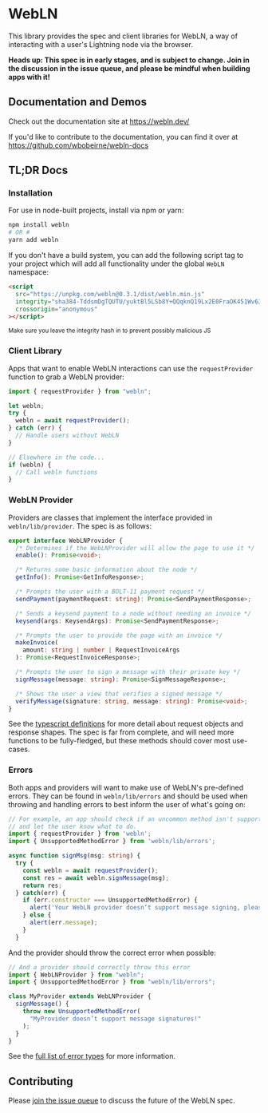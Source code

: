 # WebLN

This library provides the spec and client libraries for WebLN, a way of
interacting with a user's Lightning node via the browser.

**Heads up: This spec is in early stages, and is subject to change.
Join in the discussion in the issue queue, and please be mindful
when building apps with it!**

## Documentation and Demos

Check out the documentation site at https://webln.dev/

If you'd like to contribute to the documentation, you can find it over at https://github.com/wbobeirne/webln-docs

## TL;DR Docs

### Installation

For use in node-built projects, install via npm or yarn:

```bash
npm install webln
# OR #
yarn add webln
```

If you don't have a build system, you can add the following script tag to your
project which will add all functionality under the global `WebLN` namespace:

```html
<script
  src="https://unpkg.com/webln@0.3.1/dist/webln.min.js"
  integrity="sha384-TddsmDgTQUTU/yuktBl5LSb8Y+QQqknQ19Lx2E0FraOK451Wv63kQ6iZFPrkmeEB"
  crossorigin="anonymous"
></script>
```

<sup>Make sure you leave the integrity hash in to prevent possibly malicious JS</sup>

### Client Library

Apps that want to enable WebLN interactions can use the `requestProvider` function to grab a WebLN provider:

```ts
import { requestProvider } from "webln";

let webln;
try {
  webln = await requestProvider();
} catch (err) {
  // Handle users without WebLN
}

// Elsewhere in the code...
if (webln) {
  // Call webln functions
}
```

### WebLN Provider

Providers are classes that implement the interface provided in `webln/lib/provider`.
The spec is as follows:

```ts
export interface WebLNProvider {
  /* Determines if the WebLNProvider will allow the page to use it */
  enable(): Promise<void>;

  /* Returns some basic information about the node */
  getInfo(): Promise<GetInfoResponse>;

  /* Prompts the user with a BOLT-11 payment request */
  sendPayment(paymentRequest: string): Promise<SendPaymentResponse>;

  /* Sends a keysend payment to a node without needing an invoice */
  keysend(args: KeysendArgs): Promise<SendPaymentResponse>;

  /* Prompts the user to provide the page with an invoice */
  makeInvoice(
    amount: string | number | RequestInvoiceArgs
  ): Promise<RequestInvoiceResponse>;

  /* Prompts the user to sign a message with their private key */
  signMessage(message: string): Promise<SignMessageResponse>;

  /* Shows the user a view that verifies a signed message */
  verifyMessage(signature: string, message: string): Promise<void>;
}
```

See the [typescript definitions](https://github.com/wbobeirne/webln/blob/master/src/provider.ts)
for more detail about request objects and response shapes. The spec
is far from complete, and will need more functions to be fully-fledged,
but these methods should cover most use-cases.

### Errors

Both apps and providers will want to make use of WebLN's pre-defined errors.
They can be found in `webln/lib/errors` and should be used when throwing and
handling errors to best inform the user of what's going on:

```ts
// For example, an app should check if an uncommon method isn't supported,
// and let the user know what to do.
import { requestProvider } from 'webln';
import { UnsupportedMethodError } from 'webln/lib/errors';

async function signMsg(msg: string) {
  try {
    const webln = await requestProvider();
    const res = await webln.signMessage(msg);
    return res;
  } catch(err) {
    if (err.constructor === UnsupportedMethodError) {
      alert('Your WebLN provider doesn’t support message signing, please email support@app.com for manual verification');
    } else {
      alert(err.message);
    }
  }
```

And the provider should throw the correct error when possible:

```ts
// And a provider should correctly throw this error
import { WebLNProvider } from "webln";
import { UnsupportedMethodError } from "webln/lib/errors";

class MyProvider extends WebLNProvider {
  signMessage() {
    throw new UnsupportedMethodError(
      "MyProvider doesn’t support message signatures!"
    );
  }
}
```

See the [full list of error types](https://github.com/wbobeirne/webln/blob/master/src/errors.ts)
for more information.

## Contributing

Please [join the issue queue](https://github.com/wbobeirne/webln/issues) to
discuss the future of the WebLN spec.
